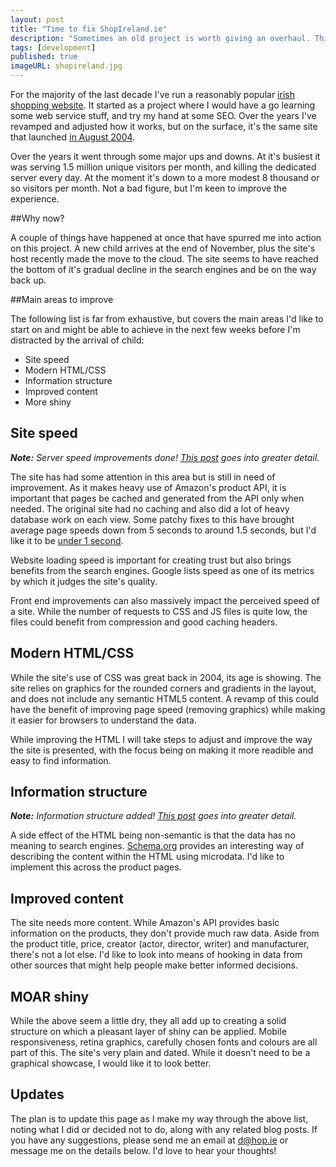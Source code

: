 ```yaml
---
layout: post
title: "Time to fix ShopIreland.ie"
description: "Sometimes an old project is worth giving an overhaul. This is my plan for ShopIreland.ie."
tags: [development]
published: true
imageURL: shopireland.jpg
---
```

For the majority of the last decade I've run a reasonably popular [irish shopping website][1]. It started as a project where I would have a go learning some web service stuff, and try my hand at some SEO. Over the years I've revamped and adjusted how it works, but on the surface, it's the same site that launched [in August 2004][2].

Over the years it went through some major ups and downs. At it's busiest it was serving 1.5 million unique visitors per month, and killing the dedicated server every day. At the moment it's down to a more modest 8 thousand or so visitors per month. Not a bad figure, but I'm keen to improve the experience.

##Why now?

A couple of things have happened at once that have spurred me into action on this project. A new child arrives at the end of November, plus the site's host recently made the move to the cloud. The site seems to have reached the bottom of it's gradual decline in the search engines and be on the way back up.

##Main areas to improve

The following list is far from exhaustive, but covers the main areas I'd like to start on and might be able to achieve in the next few weeks before I'm distracted by the arrival of child:

- Site speed
- Modern HTML/CSS
- Information structure
- Improved content
- More shiny

## Site speed

<em><strong>Note:</strong> Server speed improvements done! <a href="http://hop.ie/blog/shopireland-speed">This post</a> goes into greater detail.</em>

The site has had some attention in this area but is still in need of improvement. As it makes heavy use of Amazon's product API, it is important that pages be cached and generated from the API only when needed. The original site had no caching and also did a lot of heavy database work on each view. Some patchy fixes to this have brought average page speeds down from 5 seconds to around 1.5 seconds, but I'd like it to be [under 1 second][5].

Website loading speed is important for creating trust but also brings benefits from the search engines. Google lists speed as one of its metrics by which it judges the site's quality.

Front end improvements can also massively impact the perceived speed of a site. While the number of requests to CSS and JS files is quite low, the files could benefit from compression and good caching headers.

## Modern HTML/CSS

While the site's use of CSS was great back in 2004, its age is showing. The site relies on graphics for the rounded corners and gradients in the layout, and does not include any semantic HTML5 content. A revamp of this could have the benefit of improving page speed (removing graphics) while making it easier for browsers to understand the data.

While improving the HTML I will take steps to adjust and improve the way the site is presented, with the focus being on making it more readible and easy to find information.

## Information structure

<em><strong>Note:</strong> Information structure added! <a href="/blog/structured-data/">This post</a> goes into greater detail.</em>

A side effect of the HTML being non-semantic is that the data has no meaning to search engines. [Schema.org][3] provides an interesting way of describing the content within the HTML using microdata. I'd like to implement this across the product pages.

## Improved content

The site needs more content. While Amazon's API provides basic information on the products, they don't provide much raw data. Aside from the product title, price, creator (actor, director, writer) and manufacturer, there's not a lot else. I'd like to look into means of hooking in data from other sources that might help people make better informed decisions.

## MOAR shiny

While the above seem a little dry, they all add up to creating a solid structure on which a pleasant layer of shiny can be applied. Mobile responsiveness, retina graphics, carefully chosen fonts and colours are all part of this. The site's very plain and dated. While it doesn't need to be a graphical showcase, I would like it to look better.

## Updates

The plan is to update this page as I make my way through the above list, noting what I did or decided not to do, along with any related blog posts. If you have any suggestions, please send me an email at [d@hop.ie][4] or message me on the details below. I'd love to hear your thoughts!

[1]: http://www.shopireland.ie
[2]: http://web.archive.org/web/20040805022210/http://www.shopireland.ie/
[3]: http://schema.org/
[4]: mailto:d@hop.ie
[5]: http://www.useit.com/papers/responsetime.html

